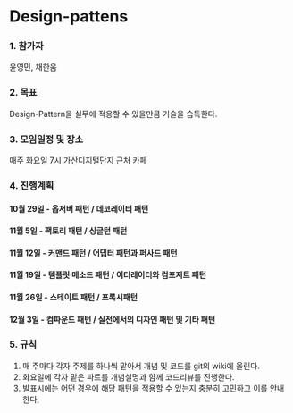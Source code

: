# Design-pattens   
### 1. 참가자
윤영민, 채한움   

### 2. 목표
Design-Pattern을 실무에 적용할 수 있을만큼 기술을 습득한다.   

### 3. 모임일정 및 장소
매주 화요일 7시 가산디지털단지 근처 카페   

### 4. 진행계획
#### 10월 29일 - 옵저버 패턴 / 데코레이터 패턴
#### 11월 5일 - 팩토리 패턴 / 싱글턴 패턴
#### 11월 12일 - 커맨드 패턴 / 어댑터 패턴과 퍼사드 패턴
#### 11월 19일 - 템플릿 메소드 패턴 / 이터레이터와 컴포지트 패턴
#### 11월 26일 - 스테이트 패턴 / 프록시패턴
#### 12월 3일 - 컴파운드 패턴 / 실전에서의 디자인 패턴 및 기타 패턴   

### 5. 규칙
1. 매 주마다 각자 주제를 하나씩 맡아서 개념 및 코드를 git의 wiki에 올린다.
2. 화요일에 각자 맡은 파트를 개념설명과 함께 코드리뷰를 진행한다.
3. 발표시에는 어떤 경우에 해당 패턴을 적용할 수 있는지 충분히 고민하고 이를 안내한다,
